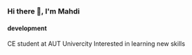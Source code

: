 ### Hi there 👋, I'm Mahdi
#### development

CE student at AUT Univercity
Interested in learning new skills
